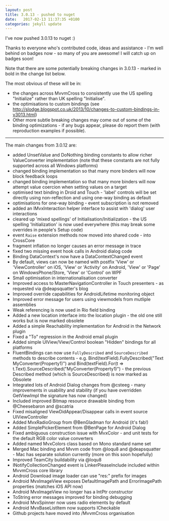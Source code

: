 ```yaml
---
layout: post
title: 3.0.13 - pushed to nuget
date:   2017-02-13 11:37:35 +0100
categories: jekyll update
---
```


I've now pushed 3.0.13 to nuget :)


Thanks to everyone who's contributed code, ideas and assistance - I'm well behind on badges now - so many of you are awesome! I will catch up on badges soon!



Note that there are some potentially breaking changes in 3.0.13 - marked in bold in the change list below.

The most obvious of these will be in:
- the changes across MvvmCross to consistently use the US spelling "Initialize" rather than UK spelling "Initialise". 
- the optimisations to custom bindings (see http://slodge.blogspot.co.uk/2013/10/changes-to-custom-bindings-in-v3013.html)
- Other more subtle breaking changes may come out of some of the binding optimizations - if any bugs appear, please do report them (with reproduction examples if possible). 


-----


The main changes from 3.0.12 are:


- added UnsetValue and DoNothing binding constants to allow richer ValueConverter implementation (note that these constants are not fully supported across all Windows platforms)
- changed binding implementation so that many more binders will now block feedback loops
- changed binding implementation so that many more binders will now attempt value coercion when setting values on a target
- optimised text binding in Droid and Touch - 'label' controls will be set directly using non-reflection and using one-way binding as default
- optimisations for one-way binding - event subscription is not removed
- added an IMvxInteraction helper interface to assist with 'dialog' user interactions
- cleared up 'mixed spellings' of Initialisation/Initialization - the US spelling 'Initialization' is now used everywhere (this may break some overrides in people's Setup code)
- event `Raise` extension methods now moved into shared code - into CrossCore
- fragment inflation no longer causes an error message in trace
- fixed two missing event hook calls in Android dialog code
- Binding DataContext's now have a DataContextChanged event
- By default, views can now be named with postfix 'View' or 'ViewController' on iOS, 'View' or 'Activity' on Android, 'View' or 'Page' on WindowsPhone/Store, 'View' or 'Control' on WPF
- Small optimisation in internationalisation converter
- Improved access to MasterNavigationController in Touch presenters - as requested via @deapsquatter's blog
- Improved override capabilities for AndroidLifetime monitoring object
- Improved error message for users using viewmodels from mutliple assemblies
- Weak referencing is now used in Rio field binding
- Added a new location interface into the location plugin - the old one still works but is now marked obsolete
- Added a simple Reachability implementation for Android in the Network plugin
- Fixed a "To" regression in the Android email plugin
- Added simple UIView/View/Control boolean "Hidden" bindings for all platforms
- FluentBindings can now use `FullyDescribed` and `SourceDescribed` methods to describe contents - e.g. Bind(textField).FullyDescribed("Text MyConverter(Property1)") and Bind(textField).For(t => t.Text).SourceDescribed("MyConverter(Property1)") - the previous Described method (which is SourceDescribed) is now marked as Obsolete
- Integrated lots of Android Dialog changes from @csteeg - many improvements in usability and stability (if you have overridden GetViewImpl the signature has now changed)
- Included improved Bitmap resource drawable binding from @Cheesebaron and @scatria
- Fixed misaligned ViewDidAppear/Disappear calls in event source UIViewController
- Added MvxRadioGroup from @BenGladman for Android (it's fab!)
- Added SimplePickerElement from @BenPage for Android Dialog
- Fixed ambiguous construction issue with MvxColor - and unit tests for the default RGB color value converters
- Added named MvxColors class based on Mono standard name set
- Merged Mac binding and Mvvm code from @loqu8 and @deapsquatter - Mac has separate solution currently (more on this soon hopefully)
- Improved TeamCity buildability via @loqu8 
- INotifyCollectionChanged event is LinkerPleaseInclude included within MvvmCross core library
- Android Download image loader can use "res:" prefix for images
- Android MvxImageView exposes DefaultImagePath and ErrorImagePath properties (matches iOS API now)
- Android MvxImageView no longer has a IntPtr constructor
- ToString error messages improved for binding debugging
- Android MvxSpinner now uses radio elements by default 
- Android MvxBaseListItem now supports ICheckable
- Github projects have moved into /MvvmCross organisation
